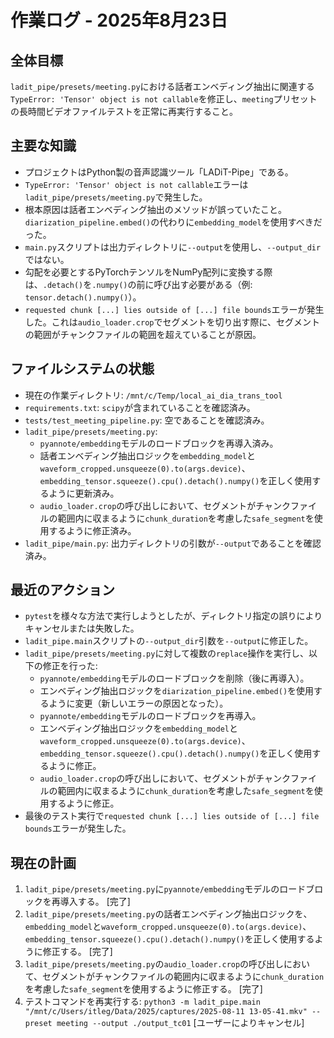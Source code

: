 # 作業ログ - 2025年8月23日

## 全体目標
`ladit_pipe/presets/meeting.py`における話者エンベディング抽出に関連する`TypeError: 'Tensor' object is not callable`を修正し、`meeting`プリセットの長時間ビデオファイルテストを正常に再実行すること。

## 主要な知識
- プロジェクトはPython製の音声認識ツール「LADiT-Pipe」である。
- `TypeError: 'Tensor' object is not callable`エラーは`ladit_pipe/presets/meeting.py`で発生した。
- 根本原因は話者エンベディング抽出のメソッドが誤っていたこと。`diarization_pipeline.embed()`の代わりに`embedding_model`を使用すべきだった。
- `main.py`スクリプトは出力ディレクトリに`--output`を使用し、`--output_dir`ではない。
- 勾配を必要とするPyTorchテンソルをNumPy配列に変換する際は、`.detach()`を`.numpy()`の前に呼び出す必要がある（例: `tensor.detach().numpy()`）。
- `requested chunk [...] lies outside of [...] file bounds`エラーが発生した。これは`audio_loader.crop`でセグメントを切り出す際に、セグメントの範囲がチャンクファイルの範囲を超えていることが原因。

## ファイルシステムの状態
- 現在の作業ディレクトリ: `/mnt/c/Temp/local_ai_dia_trans_tool`
- `requirements.txt`: `scipy`が含まれていることを確認済み。
- `tests/test_meeting_pipeline.py`: 空であることを確認済み。
- `ladit_pipe/presets/meeting.py`:
    - `pyannote/embedding`モデルのロードブロックを再導入済み。
    - 話者エンベディング抽出ロジックを`embedding_model`と`waveform_cropped.unsqueeze(0).to(args.device)`、`embedding_tensor.squeeze().cpu().detach().numpy()`を正しく使用するように更新済み。
    - `audio_loader.crop`の呼び出しにおいて、セグメントがチャンクファイルの範囲内に収まるように`chunk_duration`を考慮した`safe_segment`を使用するように修正済み。
- `ladit_pipe/main.py`: 出力ディレクトリの引数が`--output`であることを確認済み。

## 最近のアクション
- `pytest`を様々な方法で実行しようとしたが、ディレクトリ指定の誤りによりキャンセルまたは失敗した。
- `ladit_pipe.main`スクリプトの`--output_dir`引数を`--output`に修正した。
- `ladit_pipe/presets/meeting.py`に対して複数の`replace`操作を実行し、以下の修正を行った:
    - `pyannote/embedding`モデルのロードブロックを削除（後に再導入）。
    - エンベディング抽出ロジックを`diarization_pipeline.embed()`を使用するように変更（新しいエラーの原因となった）。
    - `pyannote/embedding`モデルのロードブロックを再導入。
    - エンベディング抽出ロジックを`embedding_model`と`waveform_cropped.unsqueeze(0).to(args.device)`、`embedding_tensor.squeeze().cpu().detach().numpy()`を正しく使用するように修正。
    - `audio_loader.crop`の呼び出しにおいて、セグメントがチャンクファイルの範囲内に収まるように`chunk_duration`を考慮した`safe_segment`を使用するように修正。
- 最後のテスト実行で`requested chunk [...] lies outside of [...] file bounds`エラーが発生した。

## 現在の計画
1. `ladit_pipe/presets/meeting.py`に`pyannote/embedding`モデルのロードブロックを再導入する。 [完了]
2. `ladit_pipe/presets/meeting.py`の話者エンベディング抽出ロジックを、`embedding_model`と`waveform_cropped.unsqueeze(0).to(args.device)`、`embedding_tensor.squeeze().cpu().detach().numpy()`を正しく使用するように修正する。 [完了]
3. `ladit_pipe/presets/meeting.py`の`audio_loader.crop`の呼び出しにおいて、セグメントがチャンクファイルの範囲内に収まるように`chunk_duration`を考慮した`safe_segment`を使用するように修正する。 [完了]
4. テストコマンドを再実行する: `python3 -m ladit_pipe.main "/mnt/c/Users/itleg/Data/2025/captures/2025-08-11 13-05-41.mkv" --preset meeting --output ./output_tc01` [ユーザーによりキャンセル]
